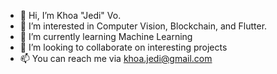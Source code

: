 - 👋 Hi, I’m Khoa "Jedi" Vo.
- 👀 I’m interested in Computer Vision, Blockchain, and Flutter.
- 🌱 I’m currently learning Machine Learning
- 💞️ I’m looking to collaborate on interesting projects
- 📫 You can reach me via khoa.jedi@gmail.com

<!---
khoajedi/khoajedi is a ✨ special ✨ repository because its `README.md` (this file) appears on your GitHub profile.
You can click the Preview link to take a look at your changes.
--->
